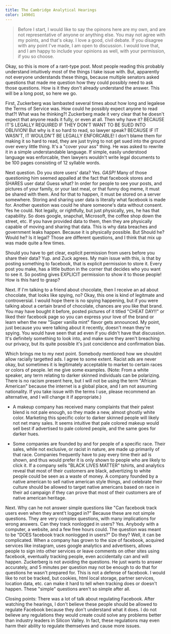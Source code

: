 ```yaml
---
title: The Cambridge Analytical Hearings
color: 1490d1
---
```


>Before I start, I would like to say the opinons here are my own,
>and are not representative of anyone or anything else. You may not
>agree with my points, and that's okay. I love a good, civil debate.
>If you disagree with any point I've made, I am open to discussion.
>I would love that, and I am happy to include your opinions as 
>well, with your permission, if you so choose.

Okay, so this is more of a rant-type post. Most people reading this
probably understand intuitively most of the things I take issue with.
But, apparently not everyone understands these things, because multiple
senators asked questions that made me question how they could possibly
need to ask those questions. How is it they don't already understand
the answer. This will be a long post, so here we go.

First, Zuckerberg was lambasted several times about how long and legalese
the Terms of Service was. How could he possibly expect anyone to read that?!
What was he thinking?! Zuckerberg made it very clear that he doesn't expect
that anyone reads it fully, or even at all. Then why have it? 
BECAUSE IT'S LEGALLY REQUIRED IF THEY DON'T WANT TO BE SUED INTO OBLIVION! 
But why is it so hard to read, so lawyer speak?
BECAUSE IF IT WASN'T, IT WOULDN'T BE LEGALLY ENFORCABLE! I don't blame them
for making it so hard to read, they are just trying to not get sued into
the ground over every little thing. It's a "cover your ass" thing. He was asked
to rewrite it in a simple understandable language. If simple, easily understood
language was enforcable, then lawyers wouldn't write legal documents to be 
100 pages consisting of 12 syllable words.

Next question. Do you store users' data? Yes. *GASP!* Many of those questioning
him seemed appalled at the fact that facebook stores and SHARES user data! Guess what?
In order for people to see your posts, and pictures of your family, or your last meal,
or that funny dog meme, it must be shared with them. And for that to happen, it
must be stored on a server somewhere. Storing and sharing user data is literally
what facebook is made for. Another question was could he share someone's data without
consent. Yes he could. Not legally, or rightfully, but just physically, yes, he has
that capability. So does google, snapchat, Microsoft, the coffee shop down the street,
etc. If you have provided data to them, then they are physically capable of moving 
and sharing that data. This is why data breaches and government leaks happen.
Because it is physically possible. But Should he? Would he? Is it legal? 
Those are different questions, and I think that mix up was made quite a few times.

Should you have to get clear, explicit permission from users before you share
their data? Yup. and Zuck agrees. My main issue with this, is that by 
posting something to facebook, that is explicit permission to store it. Every
post you make, has a little button in the corner that decides who you want to see it.
So posting gives EXPLICIT permission to show it to those people! 
How is this hard to grasp?

Next. If I'm talking to a friend about chocolate, then I receive an ad about chocolate,
that looks like spying, no? Okay, this one is kind of legitmate and controversial. 
I would hope there is no spying happening, but if you were talking about a certain 
brand of chocolate, chances are you like that brand. You may have bought it before,
posted pictures of it titled "CHEAT DAY!!" or liked their facebook page so you can
express your love of the brand or learn when the new "Super vanilla mint" flavor gets
announced. My point, just because you were talking about it recently, doesn't mean
they're spying. You would have seen that ad even if you didn't have that discussion.
It's definitely something to look into, and make sure they aren't breaching our
privacy, but its quite possible it's just concidence and confirmation bias.

Which brings me to my next point. Somebody mentioned how we shouldnt allow racially
targetted ads. I agree to some extent. Racist ads are never okay, but sometimes it is
legitimately acceptable to market to certain races or colors of people. let me
give some examples. (Note: From a white speaker, any term relating to darker skinned
individuals can be polarizing. There is no racism present here, but I will not be
using the term "African American" because the internet is a global place, and
I am not assuming nationality. If you take issue with the terms I use, 
please recommend an alternative, and I will change it if appropriate.)

* A makeup company has received many complaints that their palest blend is not
pale enough, so they made a new, almost ghostly white color. Marketing this
specific color to darker skinned people will likely not net many sales. It seems
intuitive that pale colored makeup would sell best if advertised to pale colored
people, and the same goes for darker hues.

* Some companies are founded by and for people of a specific race. Their sales,
while not exclusive, or racist in nature, are made up primarily of that race. 
Companies frequently have to pay every time their ad is shown, and thus would
prefer it is only shown to people who are likely to click it. If a company sells
"BLACK LIVES MATTER" tshirts, and analytics reveal that most of their customers
are black, advertizing to white people could be seen as a waste of money. 
A company founded by a native american to sell native american style things, 
and celebrate their culture should be allowed to target native americans based 
on race in their ad campaign if they can prove that most of their customers are 
of native american heritage.

Next. Why can he not answer simple questions like "Can facebook track users even
when they arent't logged in?" Because these are not simple questions. They are very
complex questions, with many implications for wrong answers. Can they track nonlogged
in users? Yes. Anybody with a computer, a website, and a few free hours could. The
question was meant to be "DOES facebook track nonlogged in users?" Do they? Well, 
it can be complicated. When a company has grown to the size of facebook, acquired 
services like instagram, uses google analytics and advertisers, allows people to 
sign into other services or leave comments on other sites using facebook, eventually
tracking people, even accidentally can and will happen. Zuckerberg is not avoiding
the questions. He just wants to answer accurately, and 5 minutes per question may not
be enough to do that for questions he wasn't prepared for. This is not a defense of
facebook. I would like to not be tracked, but cookies, html local storage, partner 
services, location data, etc. can make it hard to tell when tracking does or
doesn't happen. These "simple" questions aren't so simple after all.

Closing points: There was a lot of talk about regulating Facebook. After watching
the hearings, I don't believe these people should be allowed to regulate Facebook
because they don't understand what it does. I do not believe any regulations they
would create could solve any problems better than industry leaders in Silicon Valley.
In fact, these regulations may even harm their ability to regulate themselves and 
cause more issues.
